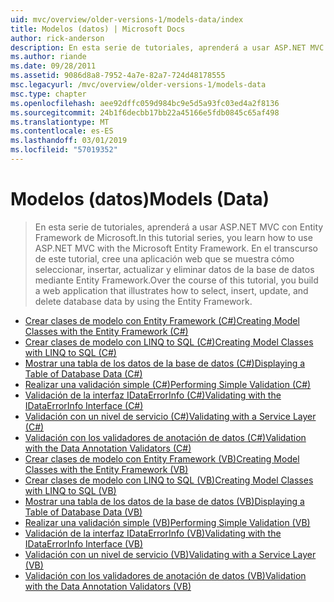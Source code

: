 ```yaml
---
uid: mvc/overview/older-versions-1/models-data/index
title: Modelos (datos) | Microsoft Docs
author: rick-anderson
description: En esta serie de tutoriales, aprenderá a usar ASP.NET MVC con Entity Framework de Microsoft. En el transcurso de este tutorial, cree una aplicación web...
ms.author: riande
ms.date: 09/28/2011
ms.assetid: 9086d8a8-7952-4a7e-82a7-724d48178555
msc.legacyurl: /mvc/overview/older-versions-1/models-data
msc.type: chapter
ms.openlocfilehash: aee92dffc059d984bc9e5d5a93fc03ed4a2f8136
ms.sourcegitcommit: 24b1f6decbb17bb22a45166e5fdb0845c65af498
ms.translationtype: MT
ms.contentlocale: es-ES
ms.lasthandoff: 03/01/2019
ms.locfileid: "57019352"
---
```

<a name="models-data"></a><span data-ttu-id="0aa44-104">Modelos (datos)</span><span class="sxs-lookup"><span data-stu-id="0aa44-104">Models (Data)</span></span>
====================
> <span data-ttu-id="0aa44-105">En esta serie de tutoriales, aprenderá a usar ASP.NET MVC con Entity Framework de Microsoft.</span><span class="sxs-lookup"><span data-stu-id="0aa44-105">In this tutorial series, you learn how to use ASP.NET MVC with the Microsoft Entity Framework.</span></span> <span data-ttu-id="0aa44-106">En el transcurso de este tutorial, cree una aplicación web que se muestra cómo seleccionar, insertar, actualizar y eliminar datos de la base de datos mediante Entity Framework.</span><span class="sxs-lookup"><span data-stu-id="0aa44-106">Over the course of this tutorial, you build a web application that illustrates how to select, insert, update, and delete database data by using the Entity Framework.</span></span>


- [<span data-ttu-id="0aa44-107">Crear clases de modelo con Entity Framework (C#)</span><span class="sxs-lookup"><span data-stu-id="0aa44-107">Creating Model Classes with the Entity Framework (C#)</span></span>](creating-model-classes-with-the-entity-framework-cs.md)
- [<span data-ttu-id="0aa44-108">Crear clases de modelo con LINQ to SQL (C#)</span><span class="sxs-lookup"><span data-stu-id="0aa44-108">Creating Model Classes with LINQ to SQL (C#)</span></span>](creating-model-classes-with-linq-to-sql-cs.md)
- [<span data-ttu-id="0aa44-109">Mostrar una tabla de los datos de la base de datos (C#)</span><span class="sxs-lookup"><span data-stu-id="0aa44-109">Displaying a Table of Database Data (C#)</span></span>](displaying-a-table-of-database-data-cs.md)
- [<span data-ttu-id="0aa44-110">Realizar una validación simple (C#)</span><span class="sxs-lookup"><span data-stu-id="0aa44-110">Performing Simple Validation (C#)</span></span>](performing-simple-validation-cs.md)
- [<span data-ttu-id="0aa44-111">Validación de la interfaz IDataErrorInfo (C#)</span><span class="sxs-lookup"><span data-stu-id="0aa44-111">Validating with the IDataErrorInfo Interface (C#)</span></span>](validating-with-the-idataerrorinfo-interface-cs.md)
- [<span data-ttu-id="0aa44-112">Validación con un nivel de servicio (C#)</span><span class="sxs-lookup"><span data-stu-id="0aa44-112">Validating with a Service Layer (C#)</span></span>](validating-with-a-service-layer-cs.md)
- [<span data-ttu-id="0aa44-113">Validación con los validadores de anotación de datos (C#)</span><span class="sxs-lookup"><span data-stu-id="0aa44-113">Validation with the Data Annotation Validators (C#)</span></span>](validation-with-the-data-annotation-validators-cs.md)
- [<span data-ttu-id="0aa44-114">Crear clases de modelo con Entity Framework (VB)</span><span class="sxs-lookup"><span data-stu-id="0aa44-114">Creating Model Classes with the Entity Framework (VB)</span></span>](creating-model-classes-with-the-entity-framework-vb.md)
- [<span data-ttu-id="0aa44-115">Crear clases de modelo con LINQ to SQL (VB)</span><span class="sxs-lookup"><span data-stu-id="0aa44-115">Creating Model Classes with LINQ to SQL (VB)</span></span>](creating-model-classes-with-linq-to-sql-vb.md)
- [<span data-ttu-id="0aa44-116">Mostrar una tabla de los datos de la base de datos (VB)</span><span class="sxs-lookup"><span data-stu-id="0aa44-116">Displaying a Table of Database Data (VB)</span></span>](displaying-a-table-of-database-data-vb.md)
- [<span data-ttu-id="0aa44-117">Realizar una validación simple (VB)</span><span class="sxs-lookup"><span data-stu-id="0aa44-117">Performing Simple Validation (VB)</span></span>](performing-simple-validation-vb.md)
- [<span data-ttu-id="0aa44-118">Validación de la interfaz IDataErrorInfo (VB)</span><span class="sxs-lookup"><span data-stu-id="0aa44-118">Validating with the IDataErrorInfo Interface (VB)</span></span>](validating-with-the-idataerrorinfo-interface-vb.md)
- [<span data-ttu-id="0aa44-119">Validación con un nivel de servicio (VB)</span><span class="sxs-lookup"><span data-stu-id="0aa44-119">Validating with a Service Layer (VB)</span></span>](validating-with-a-service-layer-vb.md)
- [<span data-ttu-id="0aa44-120">Validación con los validadores de anotación de datos (VB)</span><span class="sxs-lookup"><span data-stu-id="0aa44-120">Validation with the Data Annotation Validators (VB)</span></span>](validation-with-the-data-annotation-validators-vb.md)
